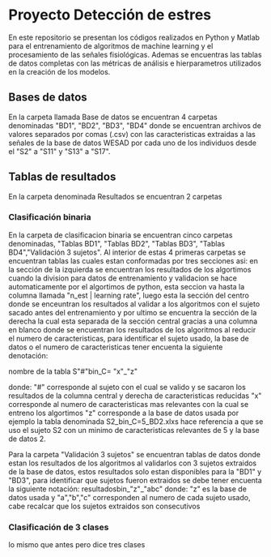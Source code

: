 # Proyecto Detección de estres
En este repositorio se presentan los códigos realizados en Python y Matlab para el entrenamiento de algoritmos de machine learning y el procesamiento de las señales fisiológicas. Ademas se encuentras las tablas de datos completas con las métricas de análisis e hierparametros utilizados en la creación de los modelos.  
## Bases de datos
En la carpeta llamada Base de datos se encuentran 4 carpetas denominadas "BD1", "BD2", "BD3", "BD4" donde se encuentran archivos de valores separados por comas (.csv) con las caracteristicas extraidas a las señales de la base de datos WESAD por cada uno de los individuos desde el "S2" a "S11" y "S13" a "S17".
## Tablas de resultados
En la carpeta denominada Resultados se encuentran 2 carpetas 

### Clasificación binaria 
En la carpeta de clasificacion binaria se encuentran cinco carpetas denominadas, "Tablas BD1", "Tablas BD2", "Tablas BD3", "Tablas BD4","Validación 3 sujetos".
Al interior de estas 4 primeras carpetas se encuentran tablas las cuales estan conformadas por tres secciones asi: en la sección de la izquierda se encuentran los resultados de los algortimos cuando la division para datos de entrenamiento y validacion se hace automaticamente por el algortimos de python, esta seccion va hasta la columna llamada "n_est | learning rate", luego esta la sección del centro donde se enceuntran los resultados al validar a los algoritmos con el sujeto sacado antes del entrenamiento y por ultimo se encuentra la sección de la derecha la cual esta separada de la sección central gracias a una columna en blanco donde se encuentran los resultados de los algoritmos al reducir el numero de caracteristicas, para identificar el sujeto usado, la base de datos o el numero de caracteristicas tener encuenta la siguiente denotación:

nombre de la tabla S"#"bin_C= "x"_"z"

donde: "#" corresponde al sujeto con el cual se valido y se sacaron los resultados de la columna central y derecha de caracteristicas reducidas
                 "x" corresponde al numero de caracteristicas mas relevantes con la cual se entreno los algortimos
                 "z" corresponde a la base de datos usada 
por ejemplo la tabla denominada S2_bin_C=5_BD2.xlxs hace referencia a que se uso el sujeto S2 con un minimo de caracteristicas relevantes de 5 y la base de datos 2.

Para la carpeta "Validación 3 sujetos" se encuentran tablas de datos donde estan los resultados de los algoritmos al validarlos con 3 sujetos extraidos de la base de datos, estos resultados solo estan disponibles para la "BD1" y "BD3", para identificar que sujetos fueron extraidos se debe tener encuenta la siguiente notación:
resultadosbin_"z"_"abc" donde: "z" es la base de datos usada y
                               "a","b","c" corresponden al numero de cada sujeto usado, cabe recalcar que los sujetos extraidos son consecutivos


### Clasificación de 3 clases
lo mismo que antes pero dice tres clases 
